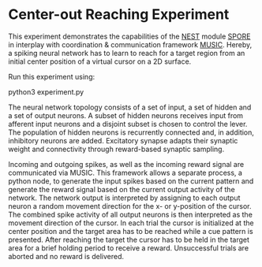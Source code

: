 # Center-out Reaching Experiment

This experiment demonstrates the capabilities of the [NEST](https://github.com/nest/nest-simulator) module
[SPORE](https://github.com/IGITUGraz/spore-nest-module) in interplay with coordination & communication framework [MUSIC](https://github.com/INCF/MUSIC).
Hereby, a spiking neural network has to learn to reach for a target region from an initial center position of a virtual cursor on a 2D surface.

Run this experiment using:

python3 experiment.py

The neural network topology consists of a set of input, a set of hidden and a set of output neurons.
A subset of hidden neurons receives input from afferent input neurons and a disjoint subset is chosen to control the lever. The population of hidden neurons is recurrently connected and, in addition, inhibitory neurons are added.
Excitatory synapse adapts their synaptic weight and connectivity through reward-based synaptic sampling.

Incoming and outgoing spikes, as well as the incoming reward signal are communicated via MUSIC.
This framework allows a separate process, a python node, to generate the input spikes based on the current pattern and generate
the reward signal based on the current output activity of the network.
The network output is interpreted by assigning to each output neuron a random movement direction for the x- or y-position of the cursor.
The combined spike activity of all output neurons is then interpreted as the movement direction of the cursor. In each trial the cursor is initialized at the center position and the target area has to be reached while a cue pattern is presented. After reaching the target the cursor has to be held in the target area for a brief holding period to receive a reward. Unsuccessful trials are aborted and no reward is delivered.

